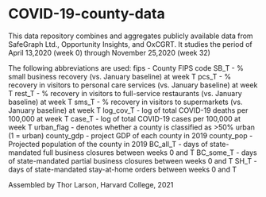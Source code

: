 # COVID-19-county-data

This data repository combines and aggregates publicly available data from SafeGraph Ltd., Opportunity Insights, and OxCGRT. It studies the period of April 13,2020 (week 0) through November 25,2020 (week 32)

The following abbreviations are used:
fips - County FIPS code
SB_T - % small business recovery (vs. January baseline) at week T
pcs_T - % recovery in visitors to personal care services (vs. January baseline) at week T
rest_T - % recovery in visitors to full-service restaurants (vs. January baseline) at week T
sms_T - % recovery in visitors to supermarkets (vs. January baseline) at week T
log_cov_T - log of total COVID-19 deaths per 100,000 at week T
case_T - log of total COVID-19 cases per 100,000 at week T
urban_flag - denotes whether a county is classified as >50% urban (1 = urban)
county_gdp - project GDP of each county in 2019
county_pop - Projected population of the county in 2019
BC_all_T - days of state-mandated full business closures between weeks 0 and T
BC_some_T - days of state-mandated partial business closures between weeks 0 and T
SH_T - days of state-mandated stay-at-home orders between weeks 0 and T





Assembled by Thor Larson, Harvard College, 2021
